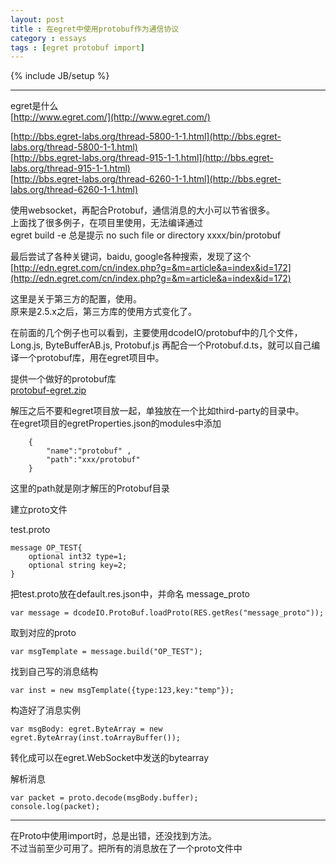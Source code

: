 ```yaml
---
layout: post
title : 在egret中使用protobuf作为通信协议
category : essays
tags : [egret protobuf import]
---
```

{% include JB/setup %}


---
egret是什么  
[http://www.egret.com/](http://www.egret.com/)

[http://bbs.egret-labs.org/thread-5800-1-1.html](http://bbs.egret-labs.org/thread-5800-1-1.html)   
[http://bbs.egret-labs.org/thread-915-1-1.html](http://bbs.egret-labs.org/thread-915-1-1.html)  
[http://bbs.egret-labs.org/thread-6260-1-1.html](http://bbs.egret-labs.org/thread-6260-1-1.html)   

使用websocket，再配合Protobuf，通信消息的大小可以节省很多。  
上面找了很多例子，在项目里使用，无法编译通过  
egret build -e 总是提示 no such file or directory xxxx/bin/protobuf	

最后尝试了各种关键词，baidu, google各种搜索，发现了这个  
[http://edn.egret.com/cn/index.php?g=&m=article&a=index&id=172](http://edn.egret.com/cn/index.php?g=&m=article&a=index&id=172)  

这里是关于第三方的配置，使用。  
原来是2.5.x之后，第三方库的使用方式变化了。 

在前面的几个例子也可以看到，主要使用dcodeIO/protobuf中的几个文件， Long.js, ByteBufferAB.js, Protobuf.js 再配合一个Protobuf.d.ts，就可以自己编译一个protobuf库，用在egret项目中。 

提供一个做好的protobuf库  
[protobuf-egret.zip](/assets/protobuf.zip)  

解压之后不要和egret项目放一起，单独放在一个比如third-party的目录中。  
在egret项目的egretProperties.json的modules中添加  

		{
			"name":"protobuf" , 
			"path":"xxx/protobuf"
		} 

这里的path就是刚才解压的Protobuf目录  

建立proto文件 

test.proto 

	message OP_TEST{
		optional int32 type=1;
		optional string key=2;
	}
	
把test.proto放在default.res.json中，并命名 message_proto 

	var message = dcodeIO.ProtoBuf.loadProto(RES.getRes("message_proto"));  

取到对应的proto  

	var msgTemplate = message.build("OP_TEST");
	
找到自己写的消息结构  

	var inst = new msgTemplate({type:123,key:"temp"});  

构造好了消息实例  

	var msgBody: egret.ByteArray = new egret.ByteArray(inst.toArrayBuffer());  

转化成可以在egret.WebSocket中发送的bytearray  

解析消息  

	var packet = proto.decode(msgBody.buffer);  
	console.log(packet);  

------  

在Proto中使用import时，总是出错，还没找到方法。  
不过当前至少可用了。把所有的消息放在了一个proto文件中

